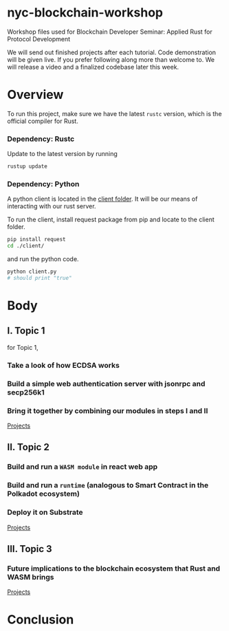 # nyc-blockchain-workshop
Workshop files used for Blockchain Developer Seminar: Applied Rust for Protocol Development

We will send out finished projects after each tutorial. Code demonstration will be given live. If you prefer following along more than welcome to. We will release a video and a finalized codebase later this week. 


# Overview

To run this project, make sure we have the latest `rustc` version, which is the official compiler for Rust. 

### Dependency: Rustc

Update to the latest version by running   

```bash
rustup update
```
### Dependency: Python

A python client is located in the [client folder](./client/). It will be our means of interacting with our rust server.   


To run the client, install request package from pip and locate to the client folder.  
```bash
pip install request
cd ./client/
```

and run the python code.
```bash
python client.py
# should print "true"

```

# Body

## I. Topic 1

for Topic 1, 

### Take a look of how ECDSA works 

### Build a simple web authentication server with jsonrpc and secp256k1

### Bring it together by combining our modules in steps I and II

[Projects](./Topic1)

## II. Topic 2

### Build and run a `WASM module` in react web app

### Build and run a `runtime` (analogous to Smart Contract in the Polkadot ecosystem) 

### Deploy it on Substrate

[Projects](./Topic2)

## III. Topic 3

### Future implications to the blockchain ecosystem that Rust and WASM brings

[Projects](./Topic3)



# Conclusion